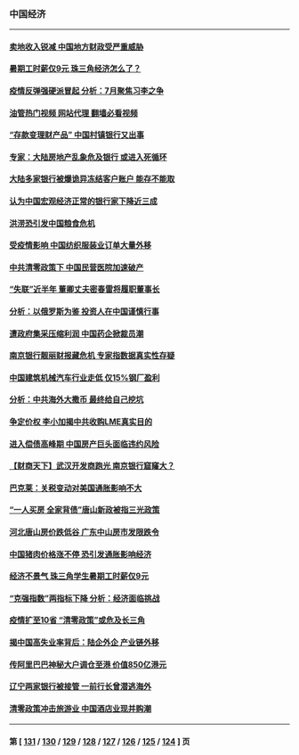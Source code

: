 ### 中国经济
---
#### [卖地收入锐减 中国地方财政受严重威胁](../../pages/ncid283/n13775526.md?07072045) 
#### [暑期工时薪仅9元 珠三角经济怎么了？](../../pages/ncid283/n13775457.md?07072045) 
#### [疫情反弹强硬派冒起 分析：7月聚焦习李之争](../../pages/ncid283/n13775277.md?07072045) 
#### [油管热门视频 网站代理 翻墙必看视频](http://209.222.30.114:81/youtube.html?07072045)
#### [“存款变理财产品” 中国村镇银行又出事](../../pages/ncid283/n13775146.md?07072045) 
#### [专家：大陆房地产乱象危及银行 或进入死循环](../../pages/ncid283/n13774859.md?07072045) 
#### [大陆多家银行被爆诡异冻结客户账户 能存不能取](../../pages/ncid283/n13774960.md?07072045) 
#### [认为中国宏观经济正常的银行家下降近三成](../../pages/ncid283/n13775169.md?07072045) 
#### [洪涝恐引发中国粮食危机](../../pages/ncid283/n13775159.md?07072045) 
#### [受疫情影响 中国纺织服装业订单大量外移](../../pages/ncid283/n13775107.md?07072045) 
#### [中共清零政策下 中国民营医院加速破产](../../pages/ncid283/n13774881.md?07072045) 
#### [“失联”近半年 董卿丈夫密春雷将履职董事长](../../pages/ncid283/n13775013.md?07072045) 
#### [分析：以俄罗斯为鉴 投资人在中国谨慎行事](../../pages/ncid283/n13774847.md?07072045) 
#### [遭政府集采压缩利润 中国药企掀裁员潮](../../pages/ncid283/n13774969.md?07072045) 
#### [南京银行靓丽财报藏危机 专家指数据真实性存疑](../../pages/ncid283/n13774943.md?07072045) 
#### [中国建筑机械汽车行业走低 仅15%钢厂盈利](../../pages/ncid283/n13774515.md?07072045) 
#### [分析：中共海外大撒币 最终给自己挖坑](../../pages/ncid283/n13774335.md?07072045) 
#### [争定价权 李小加揭中共收购LME真实目的](../../pages/ncid283/n13774609.md?07072045) 
#### [进入偿债高峰期 中国房产巨头面临违约风险](../../pages/ncid283/n13774314.md?07072045) 
#### [【财商天下】武汉开发商跑光 南京银行窟窿大？](../../pages/ncid283/n13774272.md?07072045) 
#### [巴克莱：关税变动对美国通胀影响不大](../../pages/ncid283/n13774227.md?07072045) 
#### [“一人买房 全家背债”唐山新政被指三光政策](../../pages/ncid283/n13774239.md?07072045) 
#### [河北唐山房价跌低谷 广东中山房市发限跌令](../../pages/ncid283/n13774050.md?07072045) 
#### [中国猪肉价格涨不停 恐引发通胀影响经济](../../pages/ncid283/n13773973.md?07072045) 
#### [经济不景气 珠三角学生暑期工时薪仅9元](../../pages/ncid283/n13773780.md?07072045) 
#### [“克强指数”两指标下降 分析：经济面临挑战](../../pages/ncid283/n13773481.md?07072045) 
#### [疫情扩至10省 “清零政策”或危及长三角](../../pages/ncid283/n13773328.md?07072045) 
#### [揭中国高失业率背后：陆企外企 产业链外移](../../pages/ncid283/n13773429.md?07072045) 
#### [传阿里巴巴神秘大户调仓至港 价值850亿港元](../../pages/ncid283/n13773070.md?07072045) 
#### [辽宁两家银行被接管 一前行长曾潜逃海外](../../pages/ncid283/n13773206.md?07072045) 
#### [清零政策冲击旅游业 中国酒店业现并购潮](../../pages/ncid283/n13773142.md?07072045) 

---
#### 第 [ [131](./131.md?07072045) / [130](./130.md?07072045) / [129](./129.md?07072045) / [128](./128.md?07072045) / [127](./127.md?07072045) / [126](./126.md?07072045) / [125](./125.md?07072045) / [124](./124.md?07072045) ] 页
